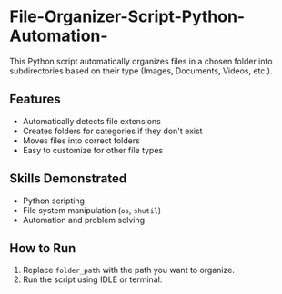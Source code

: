 # File-Organizer-Script-Python-Automation-

This Python script automatically organizes files in a chosen folder into subdirectories based on their type (Images, Documents, Videos, etc.).

## Features
- Automatically detects file extensions
- Creates folders for categories if they don't exist
- Moves files into correct folders
- Easy to customize for other file types

## Skills Demonstrated
- Python scripting
- File system manipulation (`os`, `shutil`)
- Automation and problem solving

##  How to Run
1. Replace `folder_path` with the path you want to organize.
2. Run the script using IDLE or terminal:
